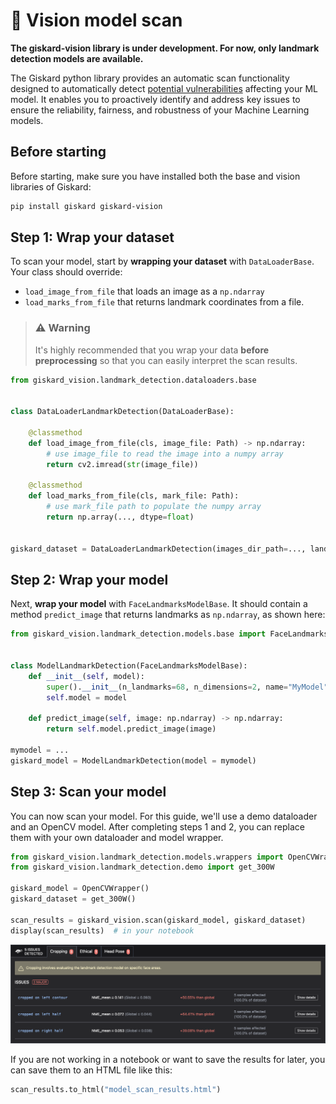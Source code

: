 # 📸 Vision model scan

**The giskard-vision library is under development. For now, only landmark detection models are available.**

The Giskard python library provides an automatic scan functionality designed to automatically detect [potential vulnerabilities](https://docs.giskard.ai/en/latest/knowledge/key_vulnerabilities/index.html) affecting your ML model. It enables you to proactively identify and address key issues to ensure the reliability, fairness, and robustness of your Machine Learning models.

## Before starting

Before starting, make sure you have installed both the base and vision libraries of Giskard:

```bash
pip install giskard giskard-vision
```

## Step 1: Wrap your dataset

To scan your model, start by **wrapping your dataset** with `DataLoaderBase`. Your class should override:

- `load_image_from_file` that loads an image as a `np.ndarray`
- `load_marks_from_file` that returns landmark coordinates from a file.

> ### ⚠️ Warning
>
> It's highly recommended that you wrap your data **before preprocessing** so that you can easily interpret
> the scan results.

```python
from giskard_vision.landmark_detection.dataloaders.base


class DataLoaderLandmarkDetection(DataLoaderBase):

    @classmethod
    def load_image_from_file(cls, image_file: Path) -> np.ndarray:
        # use image_file to read the image into a numpy array
        return cv2.imread(str(image_file))

    @classmethod
    def load_marks_from_file(cls, mark_file: Path):
        # use mark_file path to populate the numpy array
        return np.array(..., dtype=float)


giskard_dataset = DataLoaderLandmarkDetection(images_dir_path=..., landmarks_dir_path=...)
```

## Step 2: Wrap your model

Next, **wrap your model** with `FaceLandmarksModelBase`. It should contain a method `predict_image` that returns landmarks as `np.ndarray`, as shown here:

```python
from giskard_vision.landmark_detection.models.base import FaceLandmarksModelBase


class ModelLandmarkDetection(FaceLandmarksModelBase):
    def __init__(self, model):
        super().__init__(n_landmarks=68, n_dimensions=2, name="MyModel")
        self.model = model

    def predict_image(self, image: np.ndarray) -> np.ndarray:
        return self.model.predict_image(image)

mymodel = ...
giskard_model = ModelLandmarkDetection(model = mymodel)
```

## Step 3: Scan your model

You can now scan your model. For this guide, we'll use a demo dataloader and an OpenCV model. After completing steps 1 and 2, you can replace them with your own dataloader and model wrapper.

```python
from giskard_vision.landmark_detection.models.wrappers import OpenCVWrapper
from giskard_vision.landmark_detection.demo import get_300W

giskard_model = OpenCVWrapper()
giskard_dataset = get_300W()

scan_results = giskard_vision.scan(giskard_model, giskard_dataset)
display(scan_results)  # in your notebook
```

![Vision scan results](../../../assets/scan_vision.png)

If you are not working in a notebook or want to save the results for later, you can save them to an HTML file like this:

```python
scan_results.to_html("model_scan_results.html")
```
